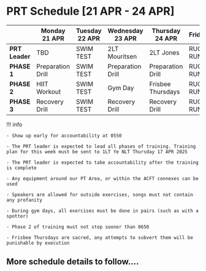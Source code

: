 # PRT Schedule [21 APR - 24 APR]

|            | Monday 21 APR              | Tuesday 22 APR                | Wednesday 23 APR            | Thursday 24 APR              | Friday               |
|------------|----------------------|--------------------------|-----------------------|------------------------|----------------------|
| **PRT Leader**    | TBD      | SWIM TEST         | 2LT Mouritsen    |    2LT Jones      | RUCK RUN  |
| **PHASE 1**    | Preparation Drill      | SWIM TEST         | Preparation Drill    | Preparation Drill         | RUCK RUN  |
| **PHASE 2**   | HIIT Workout    | SWIM TEST |  Gym Day    | Frisbee Thursdays | RUCK RUN |
| **PHASE 3** | Recovery Drill   | SWIM TEST | Recovery Drill          | Recovery Drill | RUCK RUN |

!!! info

    - Show up early for accountability at 0550

    - The PRT leader is expected to lead all phases of training. Training plan for this week must be sent to 1LT Ye NLT Thursday 17 APR 2025 

    - The PRT leader is expected to take accountability after the training is complete

    - Any equipment around our PT Area, or within the ACFT connexes can be used 

    - Speakers are allowed for outside exercises, songs must not contain any profanity

    - During gym days, all exercises must be done in pairs (such as with a spotter)

    - Phase 2 of training must not stop sooner than 0650

    - Frisbee Thursdays are sacred, any attempts to subvert them will be punishable by execution


## More schedule details to follow....


